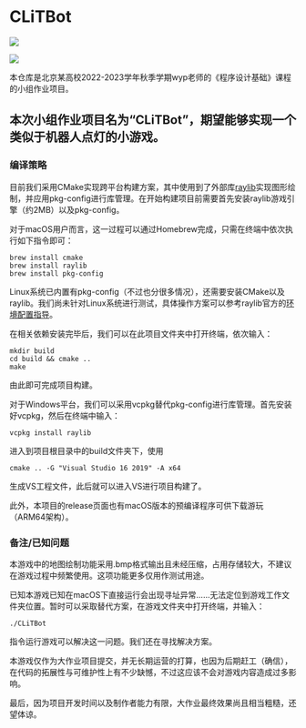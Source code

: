 # CLiTBot

![](https://cdn.jsdelivr.net/gh/Yellow-GGG/Pics@main/save.bmp)

![](https://cdn.jsdelivr.net/gh/Yellow-GGG/Pics@main/r9S7Re.png)

本仓库是北京某高校2022-2023学年秋季学期wyp老师的《程序设计基础》课程的小组作业项目。

本次小组作业项目名为“CLiTBot”，期望能够实现一个类似于机器人点灯的小游戏。
---

### 编译策略

目前我们采用CMake实现跨平台构建方案，其中使用到了外部库[raylib](https://github.com/raysan5/raylib)实现图形绘制，并应用pkg-config进行库管理。在开始构建项目前需要首先安装raylib游戏引擎（约2MB）以及pkg-config。

对于macOS用户而言，这一过程可以通过Homebrew完成，只需在终端中依次执行如下指令即可：

```shell
brew install cmake
brew install raylib
brew install pkg-config
```

Linux系统已内置有pkg-config（不过也分很多情况），还需要安装CMake以及raylib。我们尚未针对Linux系统进行测试，具体操作方案可以参考raylib官方的[环境配置指导](https://github.com/raysan5/raylib/wiki/Working-on-GNU-Linux)。

在相关依赖安装完毕后，我们可以在此项目文件夹中打开终端，依次输入：

```shell
mkdir build
cd build && cmake ..
make
```

由此即可完成项目构建。

对于Windows平台，我们可以采用vcpkg替代pkg-config进行库管理。首先安装好vcpkg，然后在终端中输入：

```
vcpkg install raylib
```

进入到项目根目录中的build文件夹下，使用

```
cmake .. -G "Visual Studio 16 2019" -A x64
```

生成VS工程文件，此后就可以进入VS进行项目构建了。

此外，本项目的release页面也有macOS版本的预编译程序可供下载游玩（ARM64架构）。

### 备注/已知问题

本游戏中的地图绘制功能采用.bmp格式输出且未经压缩，占用存储较大，不建议在游戏过程中频繁使用。这项功能更多仅用作测试用途。

已知本游戏已知在macOS下直接运行会出现寻址异常……无法定位到游戏工作文件夹位置。暂时可以采取替代方案，在游戏文件夹中打开终端，并输入：

```shell
./CLiTBot
```

指令运行游戏可以解决这一问题。我们还在寻找解决方案。

本游戏仅作为大作业项目提交，并无长期运营的打算，也因为后期赶工（确信），在代码的拓展性与可维护性上有不少缺憾，不过这应该不会对游戏内容造成过多影响。

最后，因为项目开发时间以及制作者能力有限，大作业最终效果尚且相当粗糙，还望体谅。